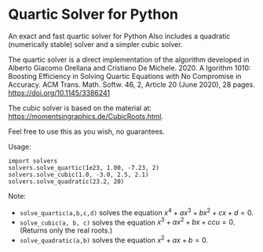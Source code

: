 # Quartic Solver for Python
An exact and fast quartic solver for Python
Also includes a quadratic (numerically stable) solver and a simpler cubic solver. 

The quartic solver is a direct implementation of the algorithm developed in
Alberto Giacomo Orellana and Cristiano De Michele. 2020. A
lgorithm 1010: Boosting Efficiency in Solving Quartic Equations with No Compromise in Accuracy. 
ACM Trans. Math. Softw. 46, 2, Article 20 (June 2020), 28 pages. https://doi.org/10.1145/3386241

The cubic solver is based on the material at: https://momentsingraphics.de/CubicRoots.html. 

Feel free to use this as you wish, no guarantees.

Usage:
```
import solvers
solvers.solve_quartic(1e23, 1.00, -7.23, 2)
solvers.solve_cubic(1.0, -3.0, 2.5, 2.1)
solvers.solve_quadratic(23.2, 20)
```
Note: 
- `solve_quartic(a,b,c,d)` solves the equation $x^4 + a x^3 + b x^2 + c x + d = 0$. 
- `solve_cubic(a, b, c)` solves the equation $x^3 + a x^2 + b x + ccu = 0$. (Returns only the real roots.)
- `solve_quadratic(a,b)` solves the equation $x^2 + a x + b = 0$. 
